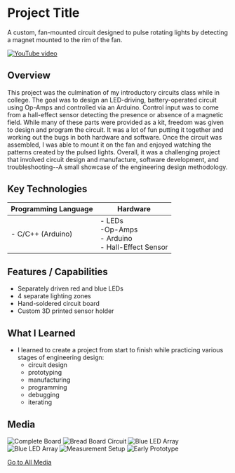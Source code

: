 # Project Title
A custom, fan-mounted circuit designed to pulse rotating lights by detecting a magnet mounted to the rim of the fan.

[![YouTube video](https://img.youtube.com/vi/85Fo-b-SYgE/0.jpg)](https://youtube.com/shorts/85Fo-b-SYgE)

## Overview
This project was the culmination of my introductory circuits class while in college. The goal was to design an LED-driving, battery-operated circuit using Op-Amps and controlled via an Arduino. Control input was to come from a hall-effect sensor detecting the presence or absence of a magnetic field. While many of these parts were provided as a kit, freedom was given to design and program the circuit. It was a lot of fun putting it together and working out the bugs in both hardware and software. Once the circuit was assembled, I was able to mount it on the fan and enjoyed watching the patterns created by the pulsed lights. Overall, it was a challenging project that involved circuit design and manufacture, software development, and troubleshooting--A small showcase of the engineering design methodology.

## Key Technologies

| Programming Language | Hardware                                                         |
| -------------------- | ---------------------------------------------------------------- |
| - C/C++ (Arduino)    | - LEDs </br> -Op-Amps </br> - Arduino </br> - Hall-Effect Sensor |

## Features / Capabilities
- Separately driven red and blue LEDs
- 4 separate lighting zones
- Hand-soldered circuit board
- Custom 3D printed sensor holder

## What I Learned
- I learned to create a project from start to finish while practicing various stages of engineering design:
	- circuit design
	- prototyping
	- manufacturing
	- programming
	- debugging
	- iterating

## Media
![Complete Board](./media/complete.jpg)
![Bread Board Circuit](./media/bread_board.jpg)
![Blue LED Array](./media/blue_array_light.jpg)
![Blue LED Array](./media/blue_array_dark.jpg)
![Measurement Setup](./media/measurement.jpg)
![Early Prototype](./media/prototype.jpg)

[Go to All Media](./media)